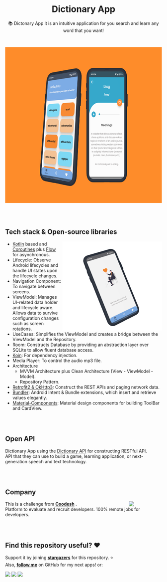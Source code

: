 <h1 align="center">Dictionary App</h1>

<p align="center">  
📚 Dictonary App it is an intuitive application for you search and learn any word that you want!
</p>
</br>

<p align="center">
<img src="https://github.com/MariaLuiza-CS/Dictionary-App/blob/master/app/src/debug/res/drawable/group_four.png" height="500"/>
</p>

<br><br/>

## Tech stack & Open-source libraries

<img src="https://github.com/MariaLuiza-CS/Dictionary-App/blob/master/app/src/debug/res/drawable/rectangle_two.png" align="right" width="320"/>

- [Kotlin](https://kotlinlang.org/) based and [Coroutines](https://github.com/Kotlin/kotlinx.coroutines) plus [Flow](https://kotlin.github.io/kotlinx.coroutines/kotlinx-coroutines-core/kotlinx.coroutines.flow/) for asynchronous.
- Lifecycle: Observe Android lifecycles and handle UI states upon the lifecycle changes.
- Navigation Component: To navigate between screens.
- ViewModel: Manages UI-related data holder and lifecycle aware. Allows data to survive configuration changes such as screen rotations.
- UseCases: Simplifies the ViewModel and creates a bridge between the ViewModel and the Repository.
- Room: Constructs Database by providing an abstraction layer over SQLite to allow fluent database access.
- [Koin](https://insert-koin.io/): For dependency injection.
- Media Player: To control the audio mp3 file.
- Architecture
  - MVVM Architecture plus Clean Architecture (View - ViewModel - Model).
  - Repository Pattern.
- [Retrofit2 & OkHttp3](https://github.com/square/retrofit): Construct the REST APIs and paging network data.
- [Bundler](https://github.com/skydoves/bundler): Android Intent & Bundle extensions, which insert and retrieve values elegantly.
- [Material-Components](https://github.com/material-components/material-components-android): Material design components for building ToolBar and CardView.

<br><br/>

## Open API

Dictionary App using the [Dictionary API](https://dictionaryapi.dev/) for constructing RESTful API.<br>
API that they can use to build a game, learning application, or next-generation speech and text technology.

<br><br/>

## Company

<img src="https://coodesh.com/images/svg/logos/logo.svg" align="right" width="21%"/>

This is a challenge from __[Coodesh](https://coodesh.com/)__ .<br>
Platform to evaluate and recruit developers. 100% remote jobs for developers.

<br><br/>

## Find this repository useful? :heart:

Support it by joining __[stargazers](https://github.com/MariaLuiza-CS/Dictionary-App/stargazers)__ for this repository. :star: <br>
Also, __[follow me](https://github.com/MariaLuiza-CS)__ on GitHub for my next apps! or:
 <div>
  <a href="https://www.linkedin.com/in/marialuiza-0/?locale=en_US" target="_blank"><img src="https://img.shields.io/badge/LinkedIn-0077B5?style=for-the-badge&logo=linkedin&logoColor=white" target="_blank"></a> 
  <a href = "https://medium.com/@m.luiza.0"><img src="https://img.shields.io/badge/Medium-12100E?style=for-the-badge&logo=medium&logoColor=white" target="_blank"></a>
  <a href = "mailto:m.luiza1843@gmail.com"><img src="https://img.shields.io/badge/Gmail-D14836?style=for-the-badge&logo=gmail&logoColor=white" target="_blank"></a>
 </div>
